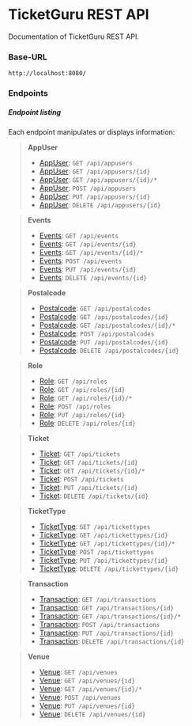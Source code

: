 # TicketGuru REST API

Documentation of TicketGuru REST API.

### Base-URL

`http://localhost:8080/`

### Endpoints

##### Endpoint listing

Each endpoint manipulates or displays information:

> **AppUser**
>* [AppUser](https://github.com/NicklasHH/TicketGuru/blob/master/RestDocumentation/AppUser/get.md#show-all-appusers): `GET /api/appusers`
>* [AppUser](https://github.com/NicklasHH/TicketGuru/blob/master/RestDocumentation/AppUser/get.md#show-single-appuser): `GET /api/appusers/{id}`
>* [AppUser](https://github.com/NicklasHH/TicketGuru/blob/master/RestDocumentation/AppUser/get.md#show-specific-appuser-details): `GET /api/appusers/{id}/*`
>* [AppUser](https://github.com/NicklasHH/TicketGuru/blob/master/RestDocumentation/AppUser/post.md): `POST /api/appusers`
>* [AppUser](https://github.com/NicklasHH/TicketGuru/blob/master/RestDocumentation/AppUser/put.md): `PUT /api/appusers/{id}`
>* [AppUser](https://github.com/NicklasHH/TicketGuru/blob/master/RestDocumentation/AppUser/delete.md): `DELETE /api/appusers/{id}`

> **Events**
>* [Events](https://github.com/NicklasHH/TicketGuru/blob/master/RestDocumentation/Events/get.md#show-all-events): `GET /api/events`
>* [Events](https://github.com/NicklasHH/TicketGuru/blob/master/RestDocumentation/Events/get.md#show-single-event): `GET /api/events/{id}`
>* [Events](https://github.com/NicklasHH/TicketGuru/blob/master/RestDocumentation/Events/get.md#show-specific-event-details): `GET /api/events/{id}/*`
>* [Events](https://github.com/NicklasHH/TicketGuru/blob/master/RestDocumentation/Events/post.md): `POST /api/events`
>* [Events](https://github.com/NicklasHH/TicketGuru/blob/master/RestDocumentation/Events/put.md): `PUT /api/events/{id}`
>* [Events](https://github.com/NicklasHH/TicketGuru/blob/master/RestDocumentation/Events/delete.md): `DELETE /api/events/{id}`

> **Postalcode**
>* [Postalcode](https://github.com/NicklasHH/TicketGuru/blob/master/RestDocumentation/Postalcode/get.md#show-all-postalcodes): `GET /api/postalcodes`
>* [Postalcode](https://github.com/NicklasHH/TicketGuru/blob/master/RestDocumentation/Postalcode/get.md#show-single-postalcode): `GET /api/postalcodes/{id}`
>* [Postalcode](https://github.com/NicklasHH/TicketGuru/blob/master/RestDocumentation/Postalcode/get.md): `GET /api/postalcodes/{id}/*`
>* [Postalcode](https://github.com/NicklasHH/TicketGuru/blob/master/RestDocumentation/Postalcode/post.md): `POST /api/postalcodes`
>* [Postalcode](https://github.com/NicklasHH/TicketGuru/blob/master/RestDocumentation/Postalcode/put.md): `PUT /api/postalcodes/{id}`
>* [Postalcode](https://github.com/NicklasHH/TicketGuru/blob/master/RestDocumentation/Postalcode/delete.md): `DELETE /api/postalcodes/{id}`

> **Role**
>* [Role](https://github.com/NicklasHH/TicketGuru/blob/master/RestDocumentation/Role/get.md#show-all-roles): `GET /api/roles`
>* [Role](https://github.com/NicklasHH/TicketGuru/blob/master/RestDocumentation/Role/get.md#show-single-role): `GET /api/roles/{id}`
>* [Role](https://github.com/NicklasHH/TicketGuru/blob/master/RestDocumentation/Role/get.md#show-specific-role-details): `GET /api/roles/{id}/*`
>* [Role](https://github.com/NicklasHH/TicketGuru/blob/master/RestDocumentation/Role/post.md): `POST /api/roles`
>* [Role](https://github.com/NicklasHH/TicketGuru/blob/master/RestDocumentation/Role/put.md): `PUT /api/roles/{id}`
>* [Role](https://github.com/NicklasHH/TicketGuru/blob/master/RestDocumentation/Role/delete.md): `DELETE /api/roles/{id}`

> **Ticket**
>* [Ticket](https://github.com/NicklasHH/TicketGuru/blob/master/RestDocumentation/Ticket/get.md): `GET /api/tickets`
>* [Ticket](https://github.com/NicklasHH/TicketGuru/blob/master/RestDocumentation/Ticket/get.md): `GET /api/tickets/{id}`
>* [Ticket](https://github.com/NicklasHH/TicketGuru/blob/master/RestDocumentation/Ticket/get.md): `GET /api/tickets/{id}/*`
>* [Ticket](https://github.com/NicklasHH/TicketGuru/blob/master/RestDocumentation/Ticket/post.md): `POST /api/tickets`
>* [Ticket](https://github.com/NicklasHH/TicketGuru/blob/master/RestDocumentation/Ticket/put.md): `PUT /api/tickets/{id}`
>* [Ticket](https://github.com/NicklasHH/TicketGuru/blob/master/RestDocumentation/Ticket/delete.md): `DELETE /api/tickets/{id}`

>**TicketType**
>* [TicketType](https://github.com/NicklasHH/TicketGuru/blob/master/RestDocumentation/TicketType/get.md): `GET /api/tickettypes`
>* [TicketType](https://github.com/NicklasHH/TicketGuru/blob/master/RestDocumentation/TicketType/get.md): `GET /api/tickettypes/{id}`
>* [TicketType](https://github.com/NicklasHH/TicketGuru/blob/master/RestDocumentation/TicketType/get.md): `GET /api/tickettypes/{id}/*`
>* [TicketType](https://github.com/NicklasHH/TicketGuru/blob/master/RestDocumentation/TicketType/post.md): `POST /api/tickettypes`
>* [TicketType](https://github.com/NicklasHH/TicketGuru/blob/master/RestDocumentation/TicketType/put.md): `PUT /api/tickettypes/{id}`
>* [TicketType](https://github.com/NicklasHH/TicketGuru/blob/master/RestDocumentation/TicketType/delete.md): `DELETE /api/tickettypes/{id}`

>**Transaction**
>* [Transaction](https://github.com/NicklasHH/TicketGuru/blob/master/RestDocumentation/Transaction/get.md): `GET /api/transactions`
>* [Transaction](https://github.com/NicklasHH/TicketGuru/blob/master/RestDocumentation/Transaction/get.md): `GET /api/transactions/{id}`
>* [Transaction](https://github.com/NicklasHH/TicketGuru/blob/master/RestDocumentation/Transaction/get.md): `GET /api/transactions/{id}/*`
>* [Transaction](https://github.com/NicklasHH/TicketGuru/blob/master/RestDocumentation/Transaction/post.md): `POST /api/transactions`
>* [Transaction](https://github.com/NicklasHH/TicketGuru/blob/master/RestDocumentation/TicketType/put.md): `PUT /api/transactions/{id}`
>* [Transaction](https://github.com/NicklasHH/TicketGuru/blob/master/RestDocumentation/Transaction/put.md): `DELETE /api/transactions/{id}`

>**Venue**
>* [Venue](https://github.com/NicklasHH/TicketGuru/blob/master/RestDocumentation/AppUser/get.md#show-single-appuser): `GET /api/venues`
>* [Venue](https://github.com/NicklasHH/TicketGuru/blob/master/RestDocumentation/Venue/get.md#show-single-venue): `GET /api/venues/{id}`
>* [Venue](https://github.com/NicklasHH/TicketGuru/blob/master/RestDocumentation/Venue/get.md#show-specific-venue-details): `GET /api/venues/{id}/*`
>* [Venue](https://github.com/NicklasHH/TicketGuru/blob/master/RestDocumentation/Venue/post.md): `POST /api/venues`
>* [Venue](https://github.com/NicklasHH/TicketGuru/blob/master/RestDocumentation/Venue/put.md): `PUT /api/venues/{id}`
>* [Venue](https://github.com/NicklasHH/TicketGuru/blob/master/RestDocumentation/Venue/delete.md): `DELETE /api/venues/{id}`
